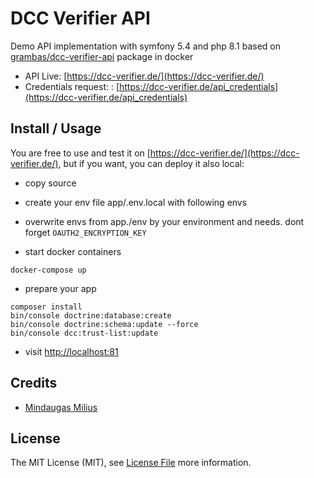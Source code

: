 # DCC Verifier API

Demo API implementation with symfony 5.4 and php 8.1 based on [grambas/dcc-verifier-api](https://github.com/grambas/dcc-verifier) package in docker

* API Live: [https://dcc-verifier.de/](https://dcc-verifier.de/)
* Credentials request: : [https://dcc-verifier.de/api_credentials](https://dcc-verifier.de/api_credentials)


## Install / Usage

You are free to use and test it on [https://dcc-verifier.de/](https://dcc-verifier.de/), but if you want, you can deploy it also local:

* copy source
* create your env file app/.env.local with following envs
* overwrite envs from app./env by your environment and needs. dont forget `OAUTH2_ENCRYPTION_KEY`

* start docker containers
```
docker-compose up
```
* prepare your app
```
composer install 
bin/console doctrine:database:create
bin/console doctrine:schema:update --force
bin/console dcc:trust-list:update
```

* visit [http://localhost:81](http://localhost:81)

## Credits

- [Mindaugas Milius](https://github.com/grambas)


## License

The MIT License (MIT), see [License File](LICENSE.md) more information.
